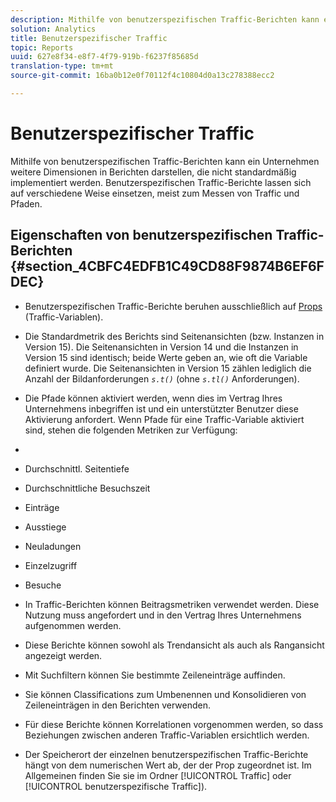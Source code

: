 ```yaml
---
description: Mithilfe von benutzerspezifischen Traffic-Berichten kann ein Unternehmen weitere Dimensionen in Berichten darstellen, die nicht standardmäßig implementiert werden. Benutzerspezifischen Traffic-Berichte lassen sich auf verschiedene Weise einsetzen, meist zum Messen von Traffic und Pfaden.
solution: Analytics
title: Benutzerspezifischer Traffic
topic: Reports
uuid: 627e8f34-e8f7-4f79-919b-f6237f85685d
translation-type: tm+mt
source-git-commit: 16ba0b12e0f70112f4c10804d0a13c278388ecc2

---
```



# Benutzerspezifischer Traffic

Mithilfe von benutzerspezifischen Traffic-Berichten kann ein Unternehmen weitere Dimensionen in Berichten darstellen, die nicht standardmäßig implementiert werden. Benutzerspezifischen Traffic-Berichte lassen sich auf verschiedene Weise einsetzen, meist zum Messen von Traffic und Pfaden.

## Eigenschaften von benutzerspezifischen Traffic-Berichten {#section_4CBFC4EDFB1C49CD88F9874B6EF6FDEC}

* Benutzerspezifischen Traffic-Berichte beruhen ausschließlich auf [Props](https://marketing.adobe.com/resources/help/en_US/sc/implement/c_propn.html) (Traffic-Variablen).
* Die Standardmetrik des Berichts sind Seitenansichten (bzw. Instanzen in Version 15). Die Seitenansichten in Version 14 und die Instanzen in Version 15 sind identisch; beide Werte geben an, wie oft die Variable definiert wurde. Die Seitenansichten in Version 15 zählen lediglich die Anzahl der Bildanforderungen *`s.t()`* (ohne *`s.tl()`* Anforderungen).

* Die Pfade können aktiviert werden, wenn dies im Vertrag Ihres Unternehmens inbegriffen ist und ein unterstützter Benutzer diese Aktivierung anfordert. Wenn Pfade für eine Traffic-Variable aktiviert sind, stehen die folgenden Metriken zur Verfügung:
* 

   * Durchschnittl. Seitentiefe
   * Durchschnittliche Besuchszeit
   * Einträge
   * Ausstiege
   * Neuladungen
   * Einzelzugriff
   * Besuche

* In Traffic-Berichten können Beitragsmetriken verwendet werden. Diese Nutzung muss angefordert und in den Vertrag Ihres Unternehmens aufgenommen werden.
* Diese Berichte können sowohl als Trendansicht als auch als Rangansicht angezeigt werden.
* Mit Suchfiltern können Sie bestimmte Zeileneinträge auffinden.
* Sie können Classifications zum Umbenennen und Konsolidieren von Zeileneinträgen in den Berichten verwenden.
* Für diese Berichte können Korrelationen vorgenommen werden, so dass Beziehungen zwischen anderen Traffic-Variablen ersichtlich werden.
* Der Speicherort der einzelnen benutzerspezifischen Traffic-Berichte hängt von dem numerischen Wert ab, der der Prop zugeordnet ist. Im Allgemeinen finden Sie sie im Ordner [!UICONTROL Traffic] oder [!UICONTROL benutzerspezifische Traffic]).

